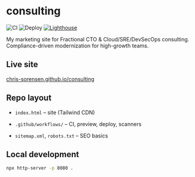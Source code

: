 # consulting

![CI](https://github.com/chris-sorensen/consulting/actions/workflows/ci.yml/badge.svg)
![Deploy](https://github.com/chris-sorensen/consulting/actions/workflows/deploy.yml/badge.svg)
[![Lighthouse](https://img.shields.io/endpoint?url=https://chris-sorensen.github.io/consulting/reports/lighthouse/latest/shields.json)](https://chris-sorensen.github.io/consulting/reports/lighthouse/latest/)


My marketing site for Fractional CTO & Cloud/SRE/DevSecOps consulting. Compliance-driven modernization for high-growth teams.

## Live site

[chris-sorensen.github.io/consulting](https://chris-sorensen.github.io/consulting/)

## Repo layout

- `index.html` – site (Tailwind CDN)

- `.github/workflows/` – CI, preview, deploy, scanners

- `sitemap.xml`, `robots.txt` – SEO basics

## Local development

```bash
npx http-server -p 8080 .
